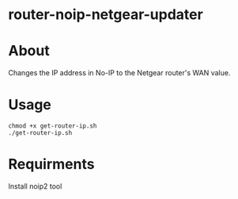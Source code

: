 # router-noip-netgear-updater

About
===

Changes the IP address in No-IP to the Netgear router's WAN value.


Usage
===

```
chmod +x get-router-ip.sh
./get-router-ip.sh 
```

Requirments
===
Install noip2 tool
